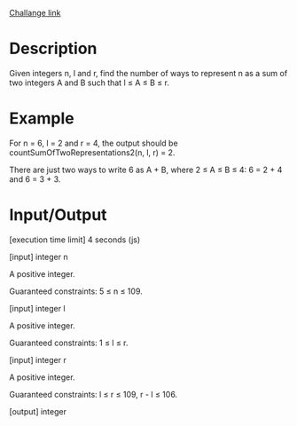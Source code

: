[Challange link](https://codefights.com/arcade/code-arcade/loop-tunnel/hBw5BJiZ4LmXcy92u)
# Description
Given integers n, l and r, find the number of ways to represent n as a sum of two integers A and B such that l ≤ A ≤ B ≤ r.

# Example

For n = 6, l = 2 and r = 4, the output should be
countSumOfTwoRepresentations2(n, l, r) = 2.

There are just two ways to write 6 as A + B, where 2 ≤ A ≤ B ≤ 4: 6 = 2 + 4 and 6 = 3 + 3.

# Input/Output

[execution time limit] 4 seconds (js)

[input] integer n

A positive integer.

Guaranteed constraints:
5 ≤ n ≤ 109.

[input] integer l

A positive integer.

Guaranteed constraints:
1 ≤ l ≤ r.

[input] integer r

A positive integer.

Guaranteed constraints:
l ≤ r ≤ 109,
r - l ≤ 106.

[output] integer